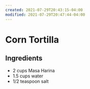 ```yaml
---
created: 2021-07-29T20:43:15-04:00
modified: 2021-07-29T20:47:44-04:00
---
```


# Corn Tortilla

## Ingredients

* 2 cups Masa Harina
* 1.5 cups water
* 1/2 teaspoon salt
